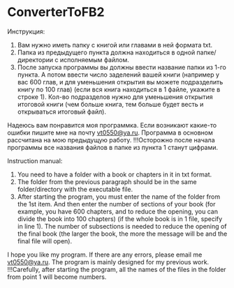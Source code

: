 # ConverterToFB2
Инструкция:
1) Вам нужно иметь папку с книгой или главами в ней формата txt.
2) Папка из предыдущего пункта должна находиться в одной папке/директории с исполняемым файлом.
3) После запуска программы вы должны ввести название папки из 1-го пункта. А потом ввести число заделений вашей книги (например у вас 600 глав, и для уменьшения открытия вы можете подразделить книгу по 100 глав) (если вся книга находиться в 1 файле, укажите в строке 1). Кол-во подразделов нужно для уменьшения открытия итоговой книги (чем больше книга, тем больше будет весть и открываться итоговый файл).

Надеюсь вам понравится моя программка. Если возникают какие-то ошибки пишите мне на почту vt0550@ya.ru.
Программа в основном рассчитана на мою предыдущую работу.
!!!Осторожно после начала программы все названия файлов в папке из пункта 1 станут цифрами.


Instruction manual:
1) You need to have a folder with a book or chapters in it in txt format.
2) The folder from the previous paragraph should be in the same folder/directory with the executable file.
3) After starting the program, you must enter the name of the folder from the 1st item. And then enter the number of sections of your book (for example, you have 600 chapters, and to reduce the opening, you can divide the book into 100 chapters) (if the whole book is in 1 file, specify in line 1). The number of subsections is needed to reduce the opening of the final book (the larger the book, the more the message will be and the final file will open).

I hope you like my program. If there are any errors, please email me vt0550@ya.ru.
The program is mainly designed for my previous work.
!!!Carefully, after starting the program, all the names of the files in the folder from point 1 will become numbers.
